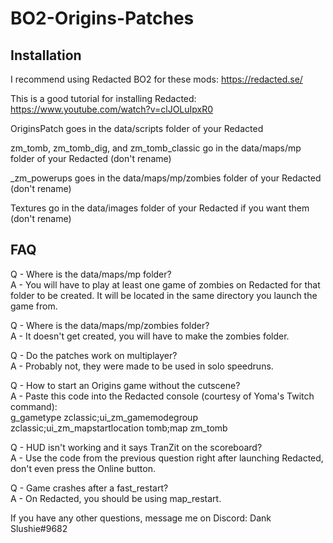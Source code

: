 # BO2-Origins-Patches

## Installation

I recommend using Redacted BO2 for these mods: https://redacted.se/

This is a good tutorial for installing Redacted: https://www.youtube.com/watch?v=clJOLuIpxR0

OriginsPatch goes in the data/scripts folder of your Redacted

zm_tomb, zm_tomb_dig, and zm_tomb_classic go in the data/maps/mp folder of your Redacted (don't rename)

\_zm_powerups goes in the data/maps/mp/zombies folder of your Redacted (don't rename)

Textures go in the data/images folder of your Redacted if you want them (don't rename)

## FAQ 

Q - Where is the data/maps/mp folder?  
A - You will have to play at least one game of zombies on Redacted for that folder to be created. It will be located in the same directory you launch the game from.

Q - Where is the data/maps/mp/zombies folder?  
A - It doesn't get created, you will have to make the zombies folder.

Q - Do the patches work on multiplayer?  
A - Probably not, they were made to be used in solo speedruns.

Q - How to start an Origins game without the cutscene?  
A - Paste this code into the Redacted console (courtesy of Yoma's Twitch command):  
g_gametype zclassic;ui_zm_gamemodegroup zclassic;ui_zm_mapstartlocation tomb;map zm_tomb

Q - HUD isn't working and it says TranZit on the scoreboard?  
A - Use the code from the previous question right after launching Redacted, don't even press the Online button.

Q - Game crashes after a fast_restart?  
A - On Redacted, you should be using map_restart.

If you have any other questions, message me on Discord: Dank Slushie#9682
